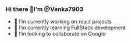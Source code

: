 ### Hi there 👋I'm @Venka7903

- 🔭 I’m currently working on react projects
- 🌱 I’m currently learning FullStack development
- 👯 I’m looking to collaborate on Google


